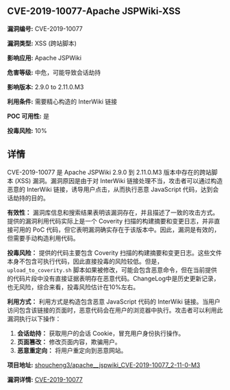 ## CVE-2019-10077-Apache JSPWiki-XSS

**漏洞编号:** CVE-2019-10077

**漏洞类型:** XSS (跨站脚本)

**影响应用:** Apache JSPWiki

**危害等级:** 中危，可能导致会话劫持

**影响版本:** 2.9.0 to 2.11.0.M3

**利用条件:** 需要精心构造的 InterWiki 链接

**POC 可用性:** 是

**投毒风险:** 10%

## 详情

CVE-2019-10077 是 Apache JSPWiki 2.9.0 到 2.11.0.M3 版本中存在的跨站脚本 (XSS) 漏洞。漏洞原因是由于对 InterWiki 链接处理不当，攻击者可以通过构造恶意的 InterWiki 链接，诱导用户点击，从而执行恶意 JavaScript 代码，达到会话劫持的目的。

**有效性：**
漏洞库信息和搜索结果表明该漏洞存在，并且描述了一致的攻击方式。提供的漏洞利用代码实际上是一个 Coverity 扫描的构建摘要和变更日志，并非直接可用的 PoC 代码，但它表明漏洞确实存在于该版本中。因此，漏洞是有效的，但需要手动构造利用代码。

**投毒风险：**
提供的代码主要包含 Coverity 扫描的构建摘要和变更日志。这些文件本身不包含可执行代码，因此直接投毒的风险较低。但是，`upload_to_coverity.sh` 脚本如果被修改，可能会包含恶意命令，但在当前提供的代码片段中没有直接证据表明存在恶意代码。ChangeLog中是历史更新记录，也无风险，综合来看，投毒风险估计在10%左右。

**利用方式：**
利用方式是构造包含恶意 JavaScript 代码的 InterWiki 链接。当用户访问包含该链接的页面时，恶意代码会在用户的浏览器中执行。攻击者可以利用此漏洞执行以下操作：

1.  **会话劫持：** 获取用户的会话 Cookie，冒充用户身份执行操作。
2.  **页面篡改：** 修改页面内容，欺骗用户。
3.  **恶意重定向：** 将用户重定向到恶意网站。

**项目地址:** [shoucheng3/apache__jspwiki_CVE-2019-10077_2-11-0-M3](https://github.com/shoucheng3/apache__jspwiki_CVE-2019-10077_2-11-0-M3)

**漏洞详情:** [CVE-2019-10077](https://nvd.nist.gov/vuln/detail/CVE-2019-10077)
